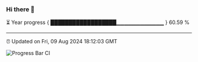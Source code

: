 ### Hi there 👋

⏳ Year progress { ██████████████████▁▁▁▁▁▁▁▁▁▁▁▁ } 60.59 %

---

⏰ Updated on Fri, 09 Aug 2024 18:12:03 GMT

![Progress Bar CI](https://github.com/Shyam-Makwana/GitHub-Actions-Demo/workflows/Progress%20Bar%20CI/badge.svg)
